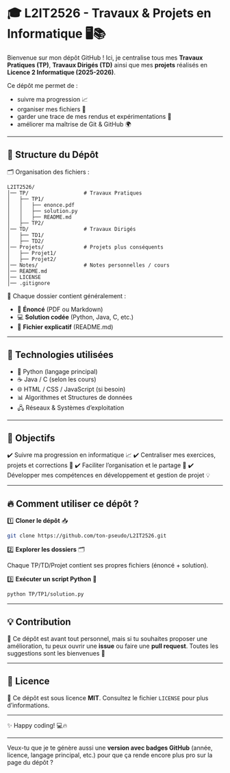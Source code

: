 # 🎓 L2IT2526 - Travaux & Projets en Informatique 🖥️📚

Bienvenue sur mon dépôt GitHub !
Ici, je centralise tous mes **Travaux Pratiques (TP)**, **Travaux Dirigés (TD)** ainsi que mes **projets** réalisés en **Licence 2 Informatique (2025-2026)**.

Ce dépôt me permet de :

* suivre ma progression 📈
* organiser mes fichiers 📂
* garder une trace de mes rendus et expérimentations 📝
* améliorer ma maîtrise de Git & GitHub 🌍

---

## 📂 Structure du Dépôt

🗂️ Organisation des fichiers :

```
L2IT2526/
│── TP/                  # Travaux Pratiques  
│   ├── TP1/  
│   │   ├── enonce.pdf  
│   │   ├── solution.py  
│   │   ├── README.md  
│   ├── TP2/  
│── TD/                  # Travaux Dirigés  
│   ├── TD1/  
│   ├── TD2/  
│── Projets/             # Projets plus conséquents  
│   ├── Projet1/  
│   ├── Projet2/  
│── Notes/               # Notes personnelles / cours  
│── README.md  
│── LICENSE  
│── .gitignore  
```

📌 Chaque dossier contient généralement :

* 📄 **Énoncé** (PDF ou Markdown)
* 💻 **Solution codée** (Python, Java, C, etc.)
* 📝 **Fichier explicatif** (README.md)

---

## 🚀 Technologies utilisées

* 🐍 Python (langage principal)
* ☕ Java / C (selon les cours)
* 🌐 HTML / CSS / JavaScript (si besoin)
* 📊 Algorithmes et Structures de données
* 🖧 Réseaux & Systèmes d’exploitation

---

## 🎯 Objectifs

✔️ Suivre ma progression en informatique 📈
✔️ Centraliser mes exercices, projets et corrections 📝
✔️ Faciliter l’organisation et le partage 📂
✔️ Développer mes compétences en développement et gestion de projet 💡

---

## 🔥 Comment utiliser ce dépôt ?

1️⃣ **Cloner le dépôt** 📥

```bash
git clone https://github.com/ton-pseudo/L2IT2526.git
```

2️⃣ **Explorer les dossiers** 🗂️

Chaque TP/TD/Projet contient ses propres fichiers (énoncé + solution).

3️⃣ **Exécuter un script Python** 🏃

```bash
python TP/TP1/solution.py
```

---

## 💡 Contribution

🎉 Ce dépôt est avant tout personnel, mais si tu souhaites proposer une amélioration, tu peux ouvrir une **issue** ou faire une **pull request**. Toutes les suggestions sont les bienvenues 💬

---

## 📜 Licence

📝 Ce dépôt est sous licence **MIT**. Consultez le fichier `LICENSE` pour plus d’informations.

---

✨ Happy coding! 💻🔥

---

Veux-tu que je te génère aussi une **version avec badges GitHub** (année, licence, langage principal, etc.) pour que ça rende encore plus pro sur la page du dépôt ?

